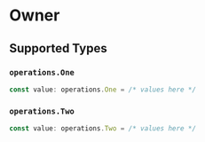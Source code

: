 # Owner


## Supported Types

### `operations.One`

```typescript
const value: operations.One = /* values here */
```

### `operations.Two`

```typescript
const value: operations.Two = /* values here */
```

